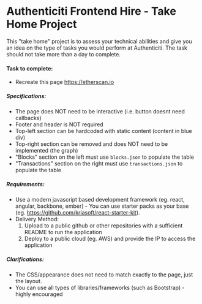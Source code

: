 # Authenticiti Frontend Hire - Take Home Project

This "take home" project is to assess your technical abilities and give you an idea on the type of tasks you would perform at Authenticiti. The task should not take more than a day to complete. 

#### Task to complete:
 - Recreate this page https://etherscan.io

##### Specifications:
 - The page does NOT need to be interactive (i.e. button doesnt need callbacks)
 - Footer and header is NOT required
 - Top-left section can be hardcoded with static content (content in blue div)
 - Top-right section can be removed and does NOT need to be implemented (the graph) 
 - "Blocks" section on the left must use `blocks.json` to populate the table
 - "Transactions" section on the right must use `transactions.json` to populate the table
 
##### Requirements:
 - Use a modern javascript based development framework (eg. react, angular, backbone, ember) - You can use starter packs as your base (eg. https://github.com/kriasoft/react-starter-kit). 
 - Delivery Method: 
    1) Upload to a public github or other repositories with a sufficient README to run the application
    2) Deploy to a public cloud (eg. AWS) and provide the IP to access the application

##### Clarifications:
 - The CSS/appearance does not need to match exactly to the page, just the layout. 
 - You can use all types of libraries/frameworks (such as Bootstrap) - highly encouraged
